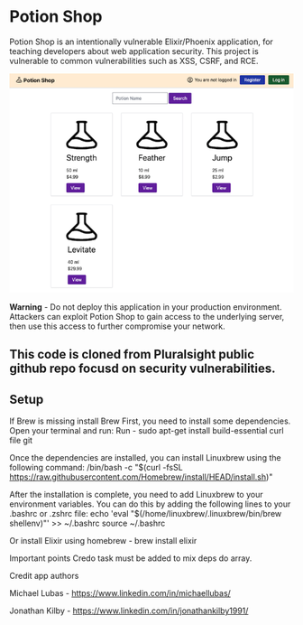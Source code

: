 # Potion Shop

Potion Shop is an intentionally vulnerable Elixir/Phoenix application, for teaching developers about web application security. This project is vulnerable to common vulnerabilities such as XSS, CSRF, and RCE. 

![Potion Shop](./assets/images/potion.png)

**Warning** - Do not deploy this application in your production environment. Attackers can exploit Potion Shop to gain access to the underlying server, then use this access to further compromise your network. 

## This code is cloned from Pluralsight public github repo focusd on security vulnerabilities.

## Setup

If Brew is missing install Brew
First, you need to install some dependencies. Open your terminal and run:
Run - sudo apt-get install build-essential curl file git

Once the dependencies are installed, you can install Linuxbrew using the following command:
/bin/bash -c "$(curl -fsSL https://raw.githubusercontent.com/Homebrew/install/HEAD/install.sh)"

After the installation is complete, you need to add Linuxbrew to your environment variables. You can do this by adding the following lines to your .bashrc or .zshrc file:
echo 'eval "$(/home/linuxbrew/.linuxbrew/bin/brew shellenv)"' >> ~/.bashrc
source ~/.bashrc

Or install Elixir using homebrew - brew install elixir

Important points
Credo task must be added to mix deps do array. 


Credit app authors

Michael Lubas - https://www.linkedin.com/in/michaellubas/

Jonathan Kilby - https://www.linkedin.com/in/jonathankilby1991/

